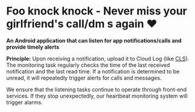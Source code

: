 # Foo knock knock - Never miss your girlfriend's call/dm s again ❤️

**An Android application that can listen for app notifications/calls and provide timely alerts**

**Principle:** Upon receiving a notification, upload it to Cloud Log (like [CLS](https://www.tencentcloud.com/products/cls)). The monitoring task regularly checks the time of the last received notification and the last read time. If a notification is determined to be unread, it will repeatedly trigger alerts for calls and messages.

We ensure that the listening tasks continue to operate through front-end services. If they stop unexpectedly, our heartbeat monitoring system will trigger alarms.
